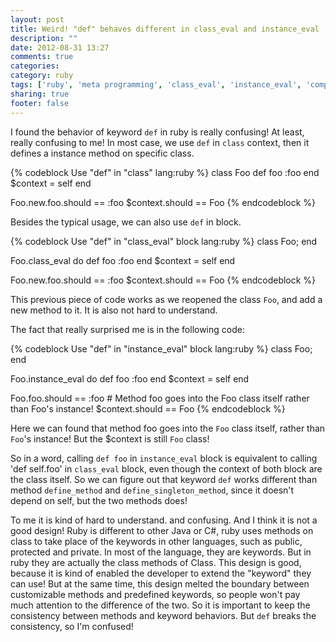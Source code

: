 ```yaml
---
layout: post
title: Weird! "def" behaves different in class_eval and instance_eval
description: ""
date: 2012-08-31 13:27
comments: true
categories: 
category: ruby
tags: ['ruby', 'meta programming', 'class_eval', 'instance_eval', 'comparison', 'define method']
sharing: true
footer: false
---
```


I found the behavior of keyword `def` in ruby is really confusing! At least, really confusing to me!
In most case, we use `def` in `class` context, then it defines a instance method on specific class.

{% codeblock Use "def" in "class" lang:ruby %}
class Foo
  def foo
    :foo
  end
  $context = self
end

Foo.new.foo.should == :foo
$context.should == Foo
{% endcodeblock %}

Besides the typical usage, we can also use `def` in block.

{% codeblock Use "def" in "class_eval" block lang:ruby %}
class Foo; end

Foo.class_eval do
  def foo
    :foo
  end
  $context = self
end

Foo.new.foo.should == :foo
$context.should == Foo
{% endcodeblock %}

This previous piece of code works as we reopened the class `Foo`, and add a new method to it. It is also not hard to understand.

The fact that really surprised me is in the following code:

{% codeblock Use "def" in "instance_eval" block lang:ruby %}
class Foo; end

Foo.instance_eval do
  def foo
    :foo
  end
  $context = self
end

Foo.foo.should == :foo # Method foo goes into the Foo class itself rather than Foo's instance!
$context.should == Foo
{% endcodeblock %}

Here we can found that method foo goes into the `Foo` class itself, rather than `Foo`'s instance! But the $context is still `Foo` class!

So in a word, calling `def foo` in `instance_eval` block is equivalent to calling 'def self.foo' in `class_eval` block, even though the context of both block are the class itself. 
So we can figure out that keyword `def` works different than method `define_method` and `define_singleton_method`, since it doesn't depend on self, but the two methods does!

To me it is kind of hard to understand. and confusing. And I think it is not a good design!
Ruby is different to other Java or C#, ruby uses methods on class to take place of the keywords in other languages, such as public, protected and private. In most of the language, they are keywords. But in ruby they are actually the class methods of Class.
This design is good, because it is kind of enabled the developer to extend the "keyword" they can use! But at the same time, this design melted the boundary between customizable methods and predefined keywords, so people won't pay much attention to the difference of the two. So it is important to keep the consistency between methods and keyword behaviors.
But `def` breaks the consistency, so I'm confused! 



